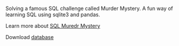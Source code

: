 Solving a famous SQL challenge called Murder Mystery.
A fun way of learning SQL using sqlite3 and pandas.

Learn more about [SQL Muredr Mystery](https://mystery.knightlab.com/)

Download [database](https://www.kaggle.com/datasets/johnp47/sql-murder-mystery-database/data)
